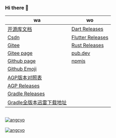 <!-- <img align="right" width="50%"
    src="https://github-readme-stats.vercel.app/api?username=angcyo&show_icons=true&include_all_commits=true"
    alt="angcyo" style="margin-top:100%" /> -->

### Hi there 👋

|wa|wo|
|--|--|
| [开源库文档](https://angcyo.gitee.io/doc) | [Dart Releases](https://github.com/dart-lang/sdk/tags) 
| [Csdn](https://angcyo.blog.csdn.net) | [Flutter Releases](https://github.com/flutter/flutter/tags) 
| [Gitee](https://gitee.com/angcyo) | [Rust Releases](https://github.com/rust-lang/rust/tags) 
| [Gitee page](https://angcyo.gitee.io/) | [pub.dev](https://pub.dev/)
| [Github page](https://angcyo.github.io/) | [npmjs](https://www.npmjs.com/)
| [Github Emoji](https://www.webfx.com/tools/emoji-cheat-sheet/)
| [AGP版本对照表](https://developer.android.google.cn/studio/releases/gradle-plugin?hl=zh_cn#updating-gradle)
| [AGP Releases](https://mvnrepository.com/artifact/com.android.application/com.android.application.gradle.plugin)
| [Gradle Releases](https://gradle.org/releases/)
| [Gradle全版本迅雷下载地址](https://angcyo.blog.csdn.net/article/details/78357512#Gradle_376)

<!--
<div>
  <a href="https://github.com/angcyo">
   <img align="center" src="https://github-readme-stats.vercel.app/api?username=angcyo&show_icons=true&include_all_commits=true" alt="angcyo" />
  </a>
</div>
-->

<br />
<div>
    <a href="https://github.com/angcyo">
        <img align="center" src="https://github-readme-stats.vercel.app/api/top-langs/?username=angcyo&layout=compact"
            alt="angcyo" />
    </a>
    <br />
    <br />
    <a href="https://github.com/angcyo">
    <img align="center"
        src="https://github-readme-stats.vercel.app/api?username=angcyo&show_icons=true&include_all_commits=true"
        alt="angcyo" />
    </a>
</div>


<!--
**angcyo/angcyo** is a ✨ _special_ ✨ repository because its `README.md` (this file) appears on your GitHub profile.

Here are some ideas to get you started:

- 🔭 I’m currently working on ...
- 🌱 I’m currently learning ...
- 👯 I’m looking to collaborate on ...
- 🤔 I’m looking for help with ...
- 💬 Ask me about ...
- 📫 How to reach me: ...
- 😄 Pronouns: ...
- ⚡ Fun fact: ...
-->
